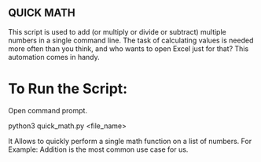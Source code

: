 ## QUICK MATH

This script is used to add (or multiply or divide or subtract) multiple numbers in a single command line. The task of calculating values is needed more often than you think, and who wants to open Excel just for that? This automation comes in handy.

# To Run the Script:

Open command prompt.

python3 quick_math.py <file_name>

It Allows to quickly perform a single math function on a list of numbers. For Example: Addition is the most common use case for us.